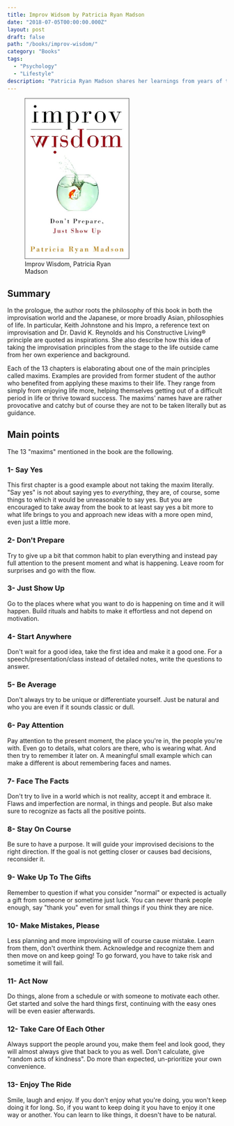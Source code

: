 ```yaml
---
title: Improv Widsom by Patricia Ryan Madson
date: "2018-07-05T00:00:00.000Z"
layout: post
draft: false
path: "/books/improv-wisdom/"
category: "Books"
tags:
  - "Psychology"
  - "Lifestyle"
description: "Patricia Ryan Madson shares her learnings from years of teaching improvisation as rules of a lifestyle she encourages people to try."
---
```


<figure class="float-left" style="width: 240px">
  <img src="./improv-wisdom-cover.jpg" alt="Improv Wisdom cover">
  <figcaption>Improv Wisdom, Patricia Ryan Madson</figcaption>
</figure>

## Summary

In the prologue, the author roots the philosophy of this book in both the improvisation world and the Japanese, or more broadly Asian, philosophies of life.
In particular, Keith Johnstone and his Impro, a reference text on improvisation and Dr. David K. Reynolds and his Constructive Living® principle are quoted as inspirations.
She also describe how this idea of taking the improvisation principles from the stage to the life outside came from her own experience and background.

Each of the 13 chapters is elaborating about one of the main principles called maxims.
Examples are provided from former student of the author who benefited from applying these maxims to their life.
They range from simply from enjoying life more, helping themselves getting out of a difficult period in life or thrive toward success.
The maxims' names have are rather provocative and catchy but of course they are not to be taken literally but as guidance.

## Main points

The 13 "maxims" mentioned in the book are the following.

### 1- Say Yes

This first chapter is a good example about not taking the maxim literally.
"Say yes" is not about saying yes to *everything*, they are, of course, some things to which it would be unreasonable to say yes.
But you are encouraged to take away from the book to at least say yes a bit more to what life brings to you and approach new ideas with a more open mind, even just a little more.

### 2- Don't Prepare

Try to give up a bit that common habit to plan everything and instead pay full attention to the present moment and what is happening.
Leave room for surprises and go with the flow.

### 3- Just Show Up

Go to the places where what you want to do is happening on time and it will happen.
Build rituals and habits to make it effortless and not depend on motivation.

### 4- Start Anywhere

Don't wait for a good idea, take the first idea and make it a good one.
For a speech/presentation/class instead of detailed notes, write the questions to answer.

### 5- Be Average

Don't always try to be unique or differentiate yourself.
Just be natural and who you are even if it sounds classic or dull.

### 6- Pay Attention

Pay attention to the present moment, the place you're in, the people you're with.
Even go to details, what colors are there, who is wearing what.
And then try to remember it later on.
A meaningful small example which can make a different is about remembering faces and names.

### 7- Face The Facts

Don't try to live in a world which is not reality, accept it and embrace it.
Flaws and imperfection are normal, in things and people.
But also make sure to recognize as facts all the positive points.

### 8- Stay On Course

Be sure to have a purpose.
It will guide your improvised decisions to the right direction.
If the goal is not getting closer or causes bad decisions, reconsider it.

### 9- Wake Up To The Gifts

Remember to question if what you consider "normal" or expected is actually a gift from someone or sometime just luck.
You can never thank people enough, say "thank you" even for small things if you think they are nice.

### 10- Make Mistakes, Please

Less planning and more improvising will of course cause mistake.
Learn from them, don't overthink them.
Acknowledge and recognize them and then move on and keep going!
To go forward, you have to take risk and sometime it will fail.

### 11- Act Now

Do things, alone from a schedule or with someone to motivate each other.
Get started and solve the hard things first, continuing with the easy ones will be even easier afterwards.

### 12- Take Care Of Each Other

Always support the people around you, make them feel and look good, they will almost always give that back to you as well.
Don't calculate, give "random acts of kindness".
Do more than expected, un-prioritize your own convenience.

### 13- Enjoy The Ride

Smile, laugh and enjoy.
If you don't enjoy what you're doing, you won't keep doing it for long.
So, if you want to keep doing it you have to enjoy it one way or another.
You can learn to like things, it doesn't have to be natural.

